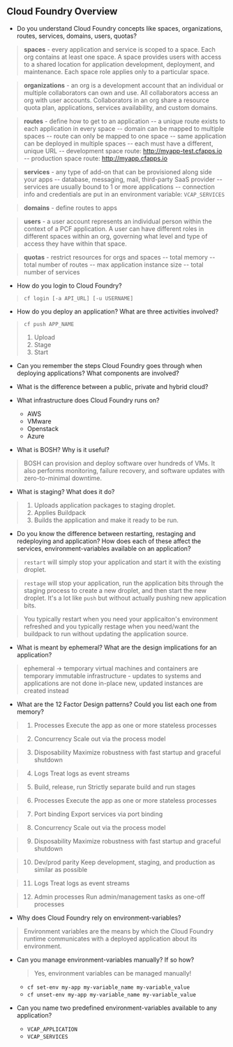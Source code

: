 ## Cloud Foundry Overview
- Do you understand Cloud Foundry concepts like spaces, organizations, routes, services, domains, users, quotas?

> **spaces** - every application and service is scoped to a space. Each org contains at least one space. A space provides users with access to a shared location for application development, deployment, and maintenance. Each space role applies only to a particular space.

> **organizations** - an org is a development account that an individual or multiple collaborators can own and use. All collaborators access an org with user accounts. Collaborators in an org share a resource quota plan, applications, services availability, and custom domains.

> **routes** - define how to get to an application
-- a unique route exists to each application in every space
-- domain can be mapped to multiple spaces
-- route can only be mapped to one space
-- same application can be deployed in multiple spaces
-- each must have a different, unique URL
-- development space route: http://myapp-test.cfapps.io
-- production space route: http://myapp.cfapps.io

> **services** - any type of add-on that can be provisioned along side your apps
-- database, messaging, mail, third-party SaaS provider
-- services are usually bound to 1 or more applications
-- connection info and credentials are put in an environment variable: `VCAP_SERVICES`

> **domains** - define routes to apps

> **users** - a user account represents an individual person within the context of a PCF application. A user can have different roles in different spaces within an org, governing what level and type of access they have within that space.

> **quotas** - restrict resources for orgs and spaces
-- total memory
-- total number of routes
-- max application instance size
-- total number of services

- How do you login to Cloud Foundry?
> `cf login [-a API_URL] [-u USERNAME]`

- How do you deploy an application? What are three activities involved?
> `cf push APP_NAME`
> 1. Upload
> 2. Stage
> 3. Start

- Can you remember the steps Cloud Foundry goes through when deploying applications? What components are involved?

- What is the difference between a public, private and hybrid cloud?

- What infrastructure does Cloud Foundry runs on?
  * AWS
  * VMware
  * Openstack
  * Azure 


- What is BOSH? Why is it useful?
> BOSH can provision and deploy software over hundreds of VMs. It also performs monitoring, failure recovery, and software updates with zero-to-minimal downtime.

- What is staging? What does it do?
> 1. Uploads application packages to staging droplet.
> 2. Applies Buildpack
> 3. Builds the application and make it ready to be run.

- Do you know the difference between restarting, restaging and redeploying and application? How does each of these affect the services, environment-variables available on an application?

> `restart` will simply stop your application and start it with the existing droplet.

> `restage` will stop your application, run the application bits through the staging process to create a new droplet, and then start the new droplet. It's a lot like `push` but without actually pushing new application bits.

> You typically restart when you need your applicaiton's environment refreshed and you typically restage when you need/want the buildpack to run without updating the application source.

- What is meant by ephemeral? What are the design implications for an application?
> ephemeral -> temporary
> virtual machines and containers are temporary
> immutable infrastructure - updates to systems and applications are not done in-place
> new, updated instances are created instead

- What are the 12 Factor Design patterns? Could you list each one from memory?

> 1. Processes
Execute the app as one or more stateless processes

> 2. Concurrency
Scale out via the process model

> 3. Disposability
Maximize robustness with fast startup and graceful shutdown

> 4. Logs 
Treat logs as event streams

> 5. Build, release, run
Strictly separate build and run stages

> 6. Processes
Execute the app as one or more stateless processes

> 7. Port binding
Export services via port binding

> 8. Concurrency
Scale out via the process model

> 9. Disposability
Maximize robustness with fast startup and graceful shutdown

> 10. Dev/prod parity
Keep development, staging, and production as similar as possible

> 11. Logs
Treat logs as event streams

> 12. Admin processes
Run admin/management tasks as one-off processes

- Why does Cloud Foundry rely on environment-variables?
> Environment variables are the means by which the Cloud Foundry runtime communicates with a deployed application about its environment.

- Can you manage environment-variables manually? If so how?
  > Yes, environment variables can be managed manually!
    * `cf set-env my-app my-variable_name my-variable_value`
    * `cf unset-env my-app my-variable_name my-variable_value`

- Can you name two predefined environment-variables available to any application?
  * `VCAP_APPLICATION`
  * `VCAP_SERVICES`
